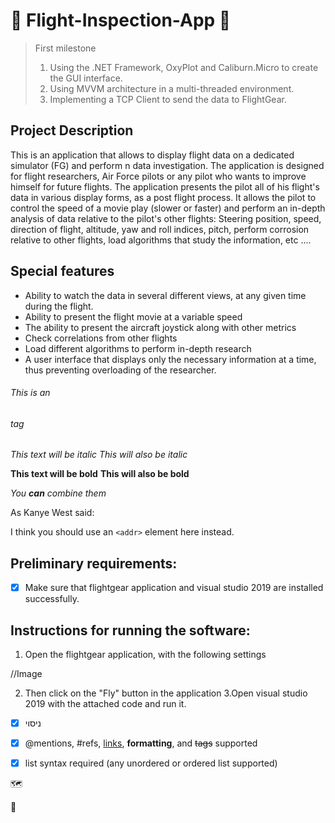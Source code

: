 # :flight_departure:	Flight-Inspection-App :flight_arrival:	


> First milestone
> 1) Using the .NET Framework, OxyPlot and Caliburn.Micro to create the GUI interface.
> 2) Using MVVM architecture in a multi-threaded environment.
> 3) Implementing a TCP Client to send the data to FlightGear.


## Project Description
This is an application that allows to display flight data on a dedicated simulator (FG) and perform n data investigation.
The application is designed for flight researchers, Air Force pilots or any pilot who wants to improve himself for future flights. 
The application presents the pilot all of his flight's data in various display forms, as a post flight process.
It allows the pilot to control the speed of a movie play (slower or faster) and perform an in-depth analysis of data relative to the pilot's other flights: Steering position, speed, direction of flight, altitude, yaw and roll indices, pitch, perform corrosion relative to other flights, load algorithms that study the information, etc ....



## Special features

-	Ability to watch the data in several different views, at any given time during the flight.
-	Ability to present the flight movie at a variable speed
-	The ability to present the aircraft joystick along with other metrics
-	Check correlations from other flights
-	Load different algorithms to perform in-depth research
-	A user interface that displays only the necessary information at a time, thus preventing overloading of the researcher.




###### This is an <h6> tag

*This text will be italic*
_This will also be italic_

**This text will be bold**
__This will also be bold__

_You **can** combine them_

As Kanye West said:



I think you should use an
`<addr>` element here instead.

## Preliminary requirements:
- [x] Make sure that flightgear application and visual studio 2019 are installed successfully.
## Instructions for running the software:

1. Open the flightgear application, with the following settings

//Image

2. Then click on the "Fly" button in the application
3.Open visual studio 2019 with the attached code and run it.


- [x] ניסוי
- [x] @mentions, #refs, [links](), **formatting**, and <del>tags</del> supported
- [x] list syntax required (any unordered or ordered list supported)



:world_map:

:compass:	
